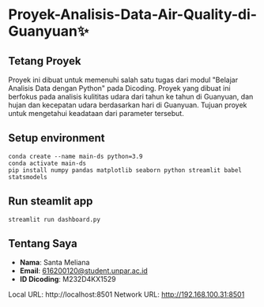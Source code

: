 # Proyek-Analisis-Data-Air-Quality-di-Guanyuan✨

## Tetang Proyek
Proyek ini dibuat untuk memenuhi salah satu tugas dari modul "Belajar Analisis Data dengan Python" pada Dicoding. Proyek yang dibuat ini berfokus pada analisis kulititas udara dari tahun ke tahun di Guanyuan, dan hujan dan kecepatan udara berdasarkan hari di Guanyuan. Tujuan proyek untuk mengetahui keadataan dari parameter tersebut.

## Setup environment
```
conda create --name main-ds python=3.9
conda activate main-ds
pip install numpy pandas matplotlib seaborn python streamlit babel statsmodels
```

## Run steamlit app
```
streamlit run dashboard.py
```

## Tentang Saya
- **Nama**: Santa Meliana
- **Email**: 616200120@student.unpar.ac.id
- **ID Dicoding**: M232D4KX1529

Local URL: http://localhost:8501
Network URL: http://192.168.100.31:8501
